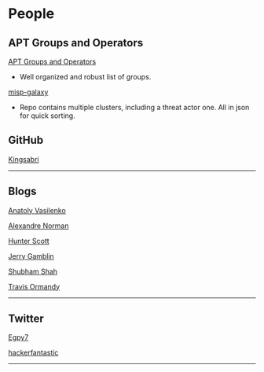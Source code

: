 # People

## APT Groups and Operators

[APT Groups and Operators](https://docs.google.com/spreadsheets/d/1H9_xaxQHpWaa4O_Son4Gx0YOIzlcBWMsdvePFX68EKU/pubhtml#)

- Well organized and robust list of groups.

[misp-galaxy](https://github.com/MISP/misp-galaxy)

- Repo contains multiple clusters, including a threat actor one. All in json for quick sorting.

## GitHub

[Kingsabri](https://github.com/KINGSABRI)

---

## Blogs

[Anatoly Vasilenko](https://phonexicum.github.io/)

[Alexandre Norman](http://xael.org)

[Hunter Scott](http://www.hscott.net)

[Jerry Gamblin](https://jerrygamblin.com)

[Shubham Shah](https://shubs.io)

[Travis Ormandy](http://taviso.decsystem.org/)

---

## Twitter

[Egpy7](https://twitter.com/egyp7)

[hackerfantastic](https://twitter.com/hackerfantastic)

---
